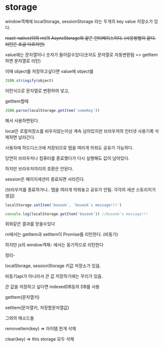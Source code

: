 # storage

window객체에 localStorage, sessionStorage 라는 두개의 key value 저장소가 있다.

~~react-native\(이하 rn\)의 AsyncStorage와 같은 인터페이스이다. \(사용방법이 같다. 리턴은 조금 다르지만\)~~

value에는 문자열이나 숫자가 들어갈수있다\(숫자도 문자열로 자동변환됨 =&gt; getItem하면 문자열로 리턴\)

이때 object를 저장하고싶다면 value에 object를

```javascript
JSON.stringify(object)
```

이런식으로 문자열로 변환하여 넣고,

getItem할때

```javascript
JSON.parse(localStorage.getItem('someKey'))
```

해서 사용하면된다.

local은 로컬저장소를 비우지않는이상 계속 남아있지만 브라우저의 인터넷 사용기록 삭제하면 날라간다.

사용자에 하드디스크에 저장되므로 탭을 여러개 띄워도 공유가 가능하다.

당연히 브라우저나 컴퓨터를 종료했다가 다시 실행해도 값이 남아있다.

하지만 브라우저끼리의 호환은 안된다.

session은 페이지세션이 종료되면 사라진다.

\(브라우저를 종료하거나.. 탭을 여러개 띄워놓고 공유가 안됨. 각각의 세션 스토리지가 생김\)

```javascript
localStorage.setItem('boseok', 'boseok`s message!!!') 

console.log(localStorage.getItem('boseok')) //boseok's message!!!
```

위와같은 결과를 얻을수있다

rn에서는 getItem과 setItem이 Promise를 리턴한다. \(비동기\)

하지만 js의 window객체- 에서는 동기적으로 리턴한다

정리-

localStorage, sessionStorage 키값 저장소가 있음.

비동기api가 아니라서 큰 값 저장하기에는 무리가 있음.

큰 값을 저장하고 싶다면 indexedDB등의 DB를 사용

getItem\(문자열키\)

setItem\(문자열키, 저장할문자열값\)

그외의 메소드들

removeItem\(key\) =&gt; 아이템 한개 삭제

clear\(key\) =&gt; this storage 모두 삭제

